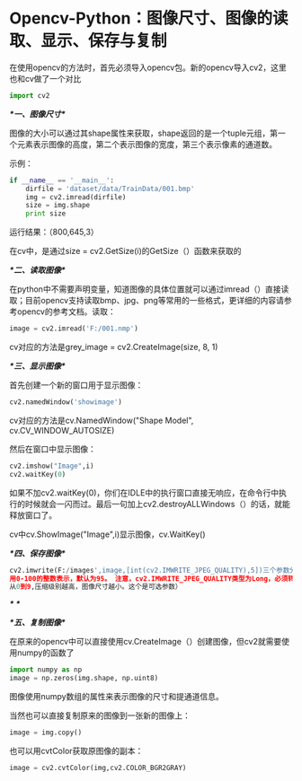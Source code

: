 # Opencv-Python：图像尺寸、图像的读取、显示、保存与复制

在使用opencv的方法时，首先必须导入opencv包。新的opencv导入cv2，这里也和cv做了一个对比

```python
import cv2
```

***\*一、图像尺寸\****

图像的大小可以通过其shape属性来获取，shape返回的是一个tuple元组，第一个元素表示图像的高度，第二个表示图像的宽度，第三个表示像素的通道数。

示例：

```python
if __name__ == '__main__':
    dirfile = 'dataset/data/TrainData/001.bmp'
    img = cv2.imread(dirfile)
    size = img.shape
    print size
```

运行结果：（800,645,3）

在cv中，是通过size = cv2.GetSize(i)的GetSize（）函数来获取的

***\*二、读取图像\****

在python中不需要声明变量，知道图像的具体位置就可以通过imread（）直接读取；目前opencv支持读取bmp、jpg、png等常用的一些格式，更详细的内容请参考opencv的参考文档。读取：



```python
image = cv2.imread('F:/001.nmp')
```

cv对应的方法是grey_image = cv2.CreateImage(size, 8, 1)

***\*三、显示图像\****

首先创建一个新的窗口用于显示图像：

```python
cv2.namedWindow('showimage')
```

cv对应的方法是cv.NamedWindow("Shape Model", cv.CV_WINDOW_AUTOSIZE)



然后在窗口中显示图像：



```python
cv2.imshow("Image",i)
cv2.waitKey(0)
```

如果不加cv2.waitKey(0)，你们在IDLE中的执行窗口直接无响应，在命令行中执行的时候就会一闪而过。最后一句加上cv2.destroyALLWindows（）的话，就能释放窗口了。

cv中cv.ShowImage("Image",i)显示图像，cv.WaitKey()

***\*四、保存图像\****

```python
cv2.imwrite(F:/images',image,[int(cv2.IMWRITE_JPEG_QUALITY),5])三个参数分别对应保存的路径及文件名、图像矩阵、指定格式（对于JPEG，其表示的是图像的质量，
用0-100的整数表示，默认为95。 注意，cv2.IMWRITE_JPEG_QUALITY类型为Long，必须转换成int；对于PNG，第三个参数表示的是压缩级别。cv2.IMWRITE_PNG_COMPRESSION，
从0到9,压缩级别越高，图像尺寸越小。这个是可选参数）
```

***\*
\****

***\*五、复制图像\****

在原来的opencv中可以直接使用cv.CreateImage（）创建图像，但cv2就需要使用numpy的函数了

```python
import numpy as np
image = np.zeros(img.shape, np.uint8)
```

图像使用numpy数组的属性来表示图像的尺寸和提通道信息。

当然也可以直接复制原来的图像到一张新的图像上：

```python
image = img.copy()
```

也可以用cvtColor获取原图像的副本：

```python
image = cv2.cvtColor(img,cv2.COLOR_BGR2GRAY)
```